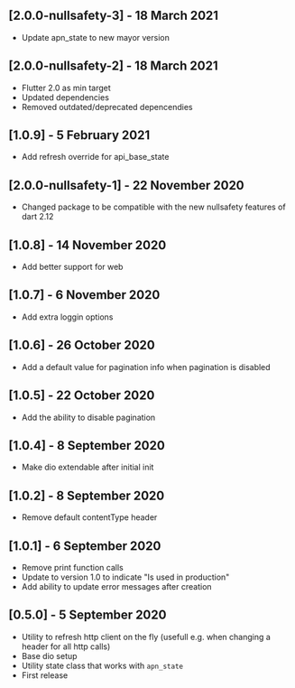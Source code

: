 ## [2.0.0-nullsafety-3] - 18 March 2021

* Update apn_state to new mayor version

## [2.0.0-nullsafety-2] - 18 March 2021

* Flutter 2.0 as min target
* Updated dependencies
* Removed outdated/deprecated depencendies

## [1.0.9] - 5 February 2021

* Add refresh override for api_base_state

## [2.0.0-nullsafety-1] - 22 November 2020

* Changed package to be compatible with the new nullsafety features of dart 2.12

## [1.0.8] - 14 November 2020

* Add better support for web

## [1.0.7] - 6 November 2020

* Add extra loggin options

## [1.0.6] - 26 October 2020

* Add a default value for pagination info when pagination is disabled

## [1.0.5] - 22 October 2020

* Add the ability to disable pagination

## [1.0.4] - 8 September 2020

* Make dio extendable after initial init

## [1.0.2] - 8 September 2020

* Remove default contentType header

## [1.0.1] - 6 September 2020

* Remove print function calls
* Update to version 1.0 to indicate "Is used in production"
* Add ability to update error messages after creation

## [0.5.0] - 5 September 2020

* Utility to refresh http client on the fly (usefull e.g. when changing a header for all http calls)
* Base dio setup
* Utility state class that works with `apn_state`
* First release
